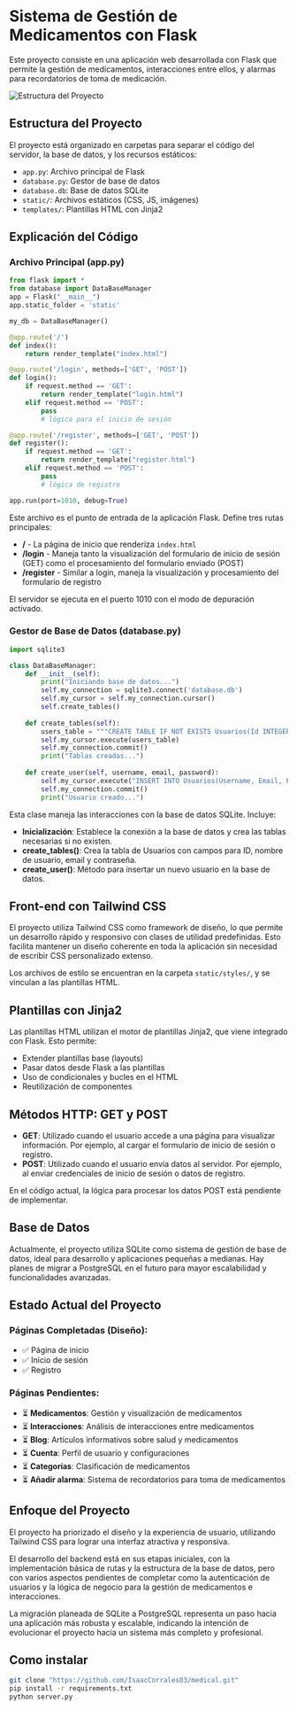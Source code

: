 # Sistema de Gestión de Medicamentos con Flask

Este proyecto consiste en una aplicación web desarrollada con Flask que permite la gestión de medicamentos, interacciones entre ellos, y alarmas para recordatorios de toma de medicación.

![Estructura del Proyecto](https://raw.githubusercontent.com/IsaacCorrales03/medical/refs/heads/main/estructura.jpg)

## Estructura del Proyecto

El proyecto está organizado en carpetas para separar el código del servidor, la base de datos, y los recursos estáticos:

- `app.py`: Archivo principal de Flask
- `database.py`: Gestor de base de datos
- `database.db`: Base de datos SQLite
- `static/`: Archivos estáticos (CSS, JS, imágenes)
- `templates/`: Plantillas HTML con Jinja2

## Explicación del Código

### Archivo Principal (app.py)

```python
from flask import * 
from database import DataBaseManager
app = Flask("__main__")
app.static_folder = 'static'

my_db = DataBaseManager()

@app.route('/')
def index():
    return render_template("index.html")

@app.route('/login', methods=['GET', 'POST'])
def login():
    if request.method == 'GET':
        return render_template("login.html")
    elif request.method == 'POST':
        pass
        # lógica para el inicio de sesión 

@app.route('/register', methods=['GET', 'POST'])
def register():
    if request.method == 'GET':
        return render_template("register.html")
    elif request.method == 'POST':
        pass
        # lógica de registro

app.run(port=1010, debug=True)
```

Este archivo es el punto de entrada de la aplicación Flask. Define tres rutas principales:

- **/** - La página de inicio que renderiza `index.html`
- **/login** - Maneja tanto la visualización del formulario de inicio de sesión (GET) como el procesamiento del formulario enviado (POST)
- **/register** - Similar a login, maneja la visualización y procesamiento del formulario de registro

El servidor se ejecuta en el puerto 1010 con el modo de depuración activado.

### Gestor de Base de Datos (database.py)

```python
import sqlite3

class DataBaseManager:
    def __init__(self):
        print("Iniciando base de datos...")
        self.my_connection = sqlite3.connect('database.db')
        self.my_cursor = self.my_connection.cursor()
        self.create_tables()
    
    def create_tables(self):
        users_table = """CREATE TABLE IF NOT EXISTS Usuarios(Id INTEGER PRIMARY KEY AUTOINCREMENT,  Username VARCHAR(25) NOT NULL, Email VARCHAR(100) NOT NULL, Password VARCHAR(255) NOT NULL)"""
        self.my_cursor.execute(users_table)
        self.my_connection.commit()
        print("Tablas creadas...")
    
    def create_user(self, username, email, password):
        self.my_cursor.execute("INSERT INTO Usuarios(Username, Email, Password) VALUES(?, ?, ?)", (username, email, password))
        self.my_connection.commit()
        print("Usuario creado...")
```

Esta clase maneja las interacciones con la base de datos SQLite. Incluye:

- **Inicialización**: Establece la conexión a la base de datos y crea las tablas necesarias si no existen.
- **create_tables()**: Crea la tabla de Usuarios con campos para ID, nombre de usuario, email y contraseña.
- **create_user()**: Método para insertar un nuevo usuario en la base de datos.

## Front-end con Tailwind CSS

El proyecto utiliza Tailwind CSS como framework de diseño, lo que permite un desarrollo rápido y responsivo con clases de utilidad predefinidas. Esto facilita mantener un diseño coherente en toda la aplicación sin necesidad de escribir CSS personalizado extenso.

Los archivos de estilo se encuentran en la carpeta `static/styles/`, y se vinculan a las plantillas HTML.

## Plantillas con Jinja2

Las plantillas HTML utilizan el motor de plantillas Jinja2, que viene integrado con Flask. Esto permite:

- Extender plantillas base (layouts)
- Pasar datos desde Flask a las plantillas
- Uso de condicionales y bucles en el HTML
- Reutilización de componentes

## Métodos HTTP: GET y POST

- **GET**: Utilizado cuando el usuario accede a una página para visualizar información. Por ejemplo, al cargar el formulario de inicio de sesión o registro.
- **POST**: Utilizado cuando el usuario envía datos al servidor. Por ejemplo, al enviar credenciales de inicio de sesión o datos de registro.

En el código actual, la lógica para procesar los datos POST está pendiente de implementar.

## Base de Datos

Actualmente, el proyecto utiliza SQLite como sistema de gestión de base de datos, ideal para desarrollo y aplicaciones pequeñas a medianas. Hay planes de migrar a PostgreSQL en el futuro para mayor escalabilidad y funcionalidades avanzadas.

## Estado Actual del Proyecto

### Páginas Completadas (Diseño):
- ✅ Página de inicio
- ✅ Inicio de sesión
- ✅ Registro

### Páginas Pendientes:
- ⏳ **Medicamentos**: Gestión y visualización de medicamentos
- ⏳ **Interacciones**: Análisis de interacciones entre medicamentos
- ⏳ **Blog**: Artículos informativos sobre salud y medicamentos
- ⏳ **Cuenta**: Perfil de usuario y configuraciones
- ⏳ **Categorías**: Clasificación de medicamentos
- ⏳ **Añadir alarma**: Sistema de recordatorios para toma de medicamentos

## Enfoque del Proyecto

El proyecto ha priorizado el diseño y la experiencia de usuario, utilizando Tailwind CSS para lograr una interfaz atractiva y responsiva. 

El desarrollo del backend está en sus etapas iniciales, con la implementación básica de rutas y la estructura de la base de datos, pero con varios aspectos pendientes de completar como la autenticación de usuarios y la lógica de negocio para la gestión de medicamentos e interacciones.

La migración planeada de SQLite a PostgreSQL representa un paso hacia una aplicación más robusta y escalable, indicando la intención de evolucionar el proyecto hacia un sistema más completo y profesional.

## Como instalar
```bash
git clone "https://github.com/IsaacCorrales03/medical.git"
pip install -r requirements.txt
python server.py
```